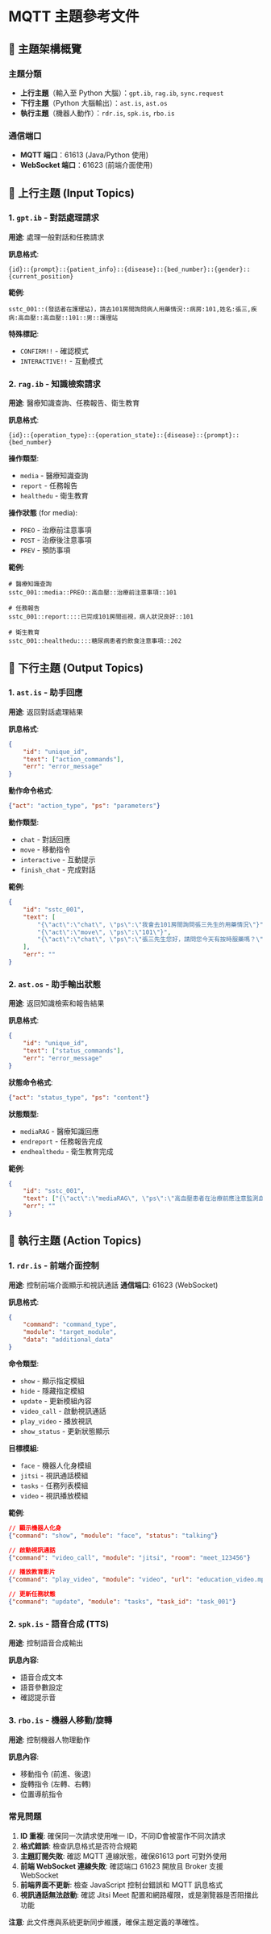 # MQTT 主題參考文件

## 📡 主題架構概覽

### 主題分類
- **上行主題**（輸入至 Python 大腦）：`gpt.ib`, `rag.ib`, `sync.request`
- **下行主題**（Python 大腦輸出）：`ast.is`, `ast.os`
- **執行主題**（機器人動作）：`rdr.is`, `spk.is`, `rbo.is`

### 通信端口
- **MQTT 端口**：61613 (Java/Python 使用)
- **WebSocket 端口**：61623 (前端介面使用)

## 🔼 上行主題 (Input Topics)

### 1. `gpt.ib` - 對話處理請求
**用途**: 處理一般對話和任務請求

**訊息格式**:
```
{id}::{prompt}::{patient_info}::{disease}::{bed_number}::{gender}::{current_position}
```

**範例**:
```
sstc_001::(發話者在護理站)，請去101房間詢問病人用藥情況::病房:101,姓名:張三,疾病:高血壓::高血壓::101::男::護理站
```

**特殊標記**:
- `CONFIRM!!` - 確認模式
- `INTERACTIVE!!` - 互動模式

### 2. `rag.ib` - 知識檢索請求
**用途**: 醫療知識查詢、任務報告、衛生教育

**訊息格式**:
```
{id}::{operation_type}::{operation_state}::{disease}::{prompt}::{bed_number}
```

**操作類型**:
- `media` - 醫療知識查詢
- `report` - 任務報告
- `healthedu` - 衛生教育

**操作狀態** (for media):
- `PREO` - 治療前注意事項
- `POST` - 治療後注意事項
- `PREV` - 預防事項

**範例**:
```
# 醫療知識查詢
sstc_001::media::PREO::高血壓::治療前注意事項::101

# 任務報告
sstc_001::report::::已完成101房間巡視，病人狀況良好::101

# 衛生教育
sstc_001::healthedu::::糖尿病患者的飲食注意事項::202
```



## 🔽 下行主題 (Output Topics)

### 1. `ast.is` - 助手回應
**用途**: 返回對話處理結果

**訊息格式**:
```json
{
    "id": "unique_id",
    "text": ["action_commands"],
    "err": "error_message"
}
```

**動作命令格式**:
```json
{"act": "action_type", "ps": "parameters"}
```

**動作類型**:
- `chat` - 對話回應
- `move` - 移動指令
- `interactive` - 互動提示
- `finish_chat` - 完成對話

**範例**:
```json
{
    "id": "sstc_001",
    "text": [
        "{\"act\":\"chat\", \"ps\":\"我會去101房間詢問張三先生的用藥情況\"}",
        "{\"act\":\"move\", \"ps\":\"101\"}",
        "{\"act\":\"chat\", \"ps\":\"張三先生您好，請問您今天有按時服藥嗎？\"}"
    ],
    "err": ""
}
```

### 2. `ast.os` - 助手輸出狀態
**用途**: 返回知識檢索和報告結果

**訊息格式**:
```json
{
    "id": "unique_id",
    "text": ["status_commands"],
    "err": "error_message"
}
```

**狀態命令格式**:
```json
{"act": "status_type", "ps": "content"}
```

**狀態類型**:
- `mediaRAG` - 醫療知識回應
- `endreport` - 任務報告完成
- `endhealthedu` - 衛生教育完成

**範例**:
```json
{
    "id": "sstc_001",
    "text": ["{\"act\":\"mediaRAG\", \"ps\":\"高血壓患者在治療前應注意監測血壓值，避免劇烈運動...\"}"],
    "err": ""
}
```

## 🎯 執行主題 (Action Topics)

### 1. `rdr.is` - 前端介面控制
**用途**: 控制前端介面顯示和視訊通話
**通信端口**: 61623 (WebSocket)

**訊息格式**:
```json
{
    "command": "command_type",
    "module": "target_module",
    "data": "additional_data"
}
```

**命令類型**:
- `show` - 顯示指定模組
- `hide` - 隱藏指定模組
- `update` - 更新模組內容
- `video_call` - 啟動視訊通話
- `play_video` - 播放視訊
- `show_status` - 更新狀態顯示

**目標模組**:
- `face` - 機器人化身模組
- `jitsi` - 視訊通話模組
- `tasks` - 任務列表模組
- `video` - 視訊播放模組

**範例**:
```json
// 顯示機器人化身
{"command": "show", "module": "face", "status": "talking"}

// 啟動視訊通話
{"command": "video_call", "module": "jitsi", "room": "meet_123456"}

// 播放教育影片
{"command": "play_video", "module": "video", "url": "education_video.mp4"}

// 更新任務狀態
{"command": "update", "module": "tasks", "task_id": "task_001"}
```

### 2. `spk.is` - 語音合成 (TTS)
**用途**: 控制語音合成輸出

**訊息內容**:
- 語音合成文本
- 語音參數設定
- 確認提示音

### 3. `rbo.is` - 機器人移動/旋轉
**用途**: 控制機器人物理動作

**訊息內容**:
- 移動指令 (前進、後退)
- 旋轉指令 (左轉、右轉)
- 位置導航指令



### 常見問題
1. **ID 重複**: 確保同一次請求使用唯一 ID，不同ID會被當作不同次請求
2. **格式錯誤**: 檢查訊息格式是否符合規範
3. **主題訂閱失敗**: 確認 MQTT 連線狀態，確保61613 port 可對外使用
4. **前端 WebSocket 連線失敗**: 確認端口 61623 開放且 Broker 支援 WebSocket
5. **前端界面不更新**: 檢查 JavaScript 控制台錯誤和 MQTT 訊息格式
6. **視訊通話無法啟動**: 確認 Jitsi Meet 配置和網路權限，或是瀏覽器是否阻擋此功能


**注意**: 此文件應與系統更新同步維護，確保主題定義的準確性。 
